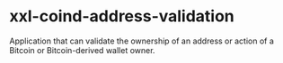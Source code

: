 # xxl-coind-address-validation
Application that can validate the ownership of an address or action of a Bitcoin or Bitcoin-derived wallet owner.
